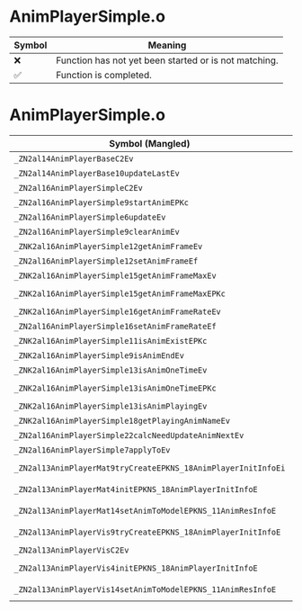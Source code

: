 # AnimPlayerSimple.o
| Symbol | Meaning 
| ------------- | ------------- 
| :x: | Function has not yet been started or is not matching. 
| :white_check_mark: | Function is completed. 


# AnimPlayerSimple.o
| Symbol (Mangled) | Symbol (Demangled) | Decompiled? |
| ------------- |  ------------- | ------------- |
| `_ZN2al14AnimPlayerBaseC2Ev` | `al::AnimPlayerBase::AnimPlayerBase(void)` | :white_check_mark: |
| `_ZN2al14AnimPlayerBase10updateLastEv` | `al::AnimPlayerBase::updateLast(void)` | :white_check_mark: |
| `_ZN2al16AnimPlayerSimpleC2Ev` | `al::AnimPlayerSimple::AnimPlayerSimple(void)` | :white_check_mark: |
| `_ZN2al16AnimPlayerSimple9startAnimEPKc` | `al::AnimPlayerSimple::startAnim(char const*)` | :white_check_mark: |
| `_ZN2al16AnimPlayerSimple6updateEv` | `al::AnimPlayerSimple::update(void)` | :white_check_mark: |
| `_ZN2al16AnimPlayerSimple9clearAnimEv` | `al::AnimPlayerSimple::clearAnim(void)` | :white_check_mark: |
| `_ZNK2al16AnimPlayerSimple12getAnimFrameEv` | `al::AnimPlayerSimple::getAnimFrame(void)const` | :white_check_mark: |
| `_ZN2al16AnimPlayerSimple12setAnimFrameEf` | `al::AnimPlayerSimple::setAnimFrame(float)` | :white_check_mark: |
| `_ZNK2al16AnimPlayerSimple15getAnimFrameMaxEv` | `al::AnimPlayerSimple::getAnimFrameMax(void)const` | :white_check_mark: |
| `_ZNK2al16AnimPlayerSimple15getAnimFrameMaxEPKc` | `al::AnimPlayerSimple::getAnimFrameMax(char const*)const` | :white_check_mark: |
| `_ZNK2al16AnimPlayerSimple16getAnimFrameRateEv` | `al::AnimPlayerSimple::getAnimFrameRate(void)const` | :white_check_mark: |
| `_ZN2al16AnimPlayerSimple16setAnimFrameRateEf` | `al::AnimPlayerSimple::setAnimFrameRate(float)` | :white_check_mark: |
| `_ZNK2al16AnimPlayerSimple11isAnimExistEPKc` | `al::AnimPlayerSimple::isAnimExist(char const*)const` | :white_check_mark: |
| `_ZNK2al16AnimPlayerSimple9isAnimEndEv` | `al::AnimPlayerSimple::isAnimEnd(void)const` | :white_check_mark: |
| `_ZNK2al16AnimPlayerSimple13isAnimOneTimeEv` | `al::AnimPlayerSimple::isAnimOneTime(void)const` | :white_check_mark: |
| `_ZNK2al16AnimPlayerSimple13isAnimOneTimeEPKc` | `al::AnimPlayerSimple::isAnimOneTime(char const*)const` | :white_check_mark: |
| `_ZNK2al16AnimPlayerSimple13isAnimPlayingEv` | `al::AnimPlayerSimple::isAnimPlaying(void)const` | :white_check_mark: |
| `_ZNK2al16AnimPlayerSimple18getPlayingAnimNameEv` | `al::AnimPlayerSimple::getPlayingAnimName(void)const` | :white_check_mark: |
| `_ZN2al16AnimPlayerSimple22calcNeedUpdateAnimNextEv` | `al::AnimPlayerSimple::calcNeedUpdateAnimNext(void)` | :white_check_mark: |
| `_ZN2al16AnimPlayerSimple7applyToEv` | `al::AnimPlayerSimple::applyTo(void)` | :white_check_mark: |
| `_ZN2al13AnimPlayerMat9tryCreateEPKNS_18AnimPlayerInitInfoEi` | `al::AnimPlayerMat::tryCreate(al::AnimPlayerInitInfo const*,int)` | :white_check_mark: |
| `_ZN2al13AnimPlayerMat4initEPKNS_18AnimPlayerInitInfoE` | `al::AnimPlayerMat::init(al::AnimPlayerInitInfo const*)` | :white_check_mark: |
| `_ZN2al13AnimPlayerMat14setAnimToModelEPKNS_11AnimResInfoE` | `al::AnimPlayerMat::setAnimToModel(al::AnimResInfo const*)` | :white_check_mark: |
| `_ZN2al13AnimPlayerVis9tryCreateEPKNS_18AnimPlayerInitInfoE` | `al::AnimPlayerVis::tryCreate(al::AnimPlayerInitInfo const*)` | :white_check_mark: |
| `_ZN2al13AnimPlayerVisC2Ev` | `al::AnimPlayerVis::AnimPlayerVis(void)` | :white_check_mark: |
| `_ZN2al13AnimPlayerVis4initEPKNS_18AnimPlayerInitInfoE` | `al::AnimPlayerVis::init(al::AnimPlayerInitInfo const*)` | :white_check_mark: |
| `_ZN2al13AnimPlayerVis14setAnimToModelEPKNS_11AnimResInfoE` | `al::AnimPlayerVis::setAnimToModel(al::AnimResInfo const*)` | :white_check_mark: |
